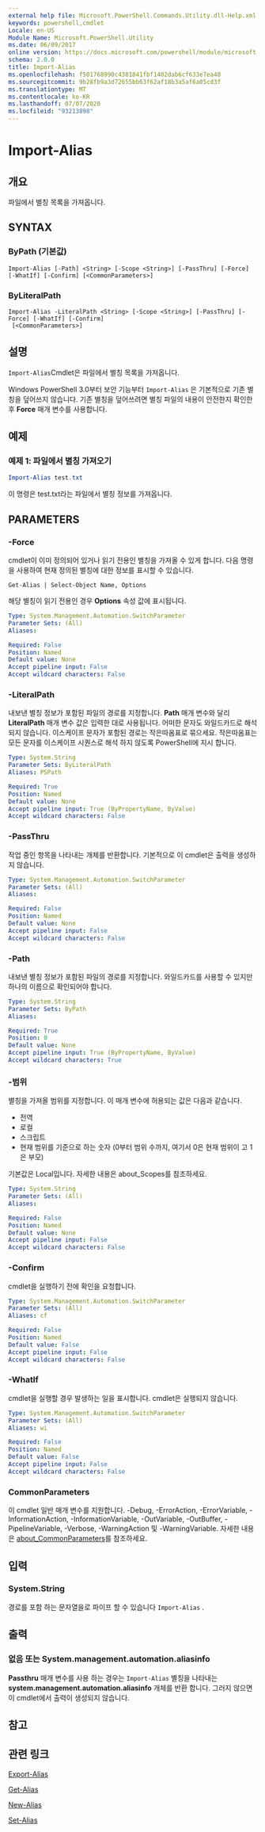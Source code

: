 ```yaml
---
external help file: Microsoft.PowerShell.Commands.Utility.dll-Help.xml
keywords: powershell,cmdlet
Locale: en-US
Module Name: Microsoft.PowerShell.Utility
ms.date: 06/09/2017
online version: https://docs.microsoft.com/powershell/module/microsoft.powershell.utility/import-alias?view=powershell-5.1&WT.mc_id=ps-gethelp
schema: 2.0.0
title: Import-Alias
ms.openlocfilehash: f501768990c4381841fbf1402dab6cf633e7ea40
ms.sourcegitcommit: 9b28fb9a3d72655bb63f62af18b3a5af6a05cd3f
ms.translationtype: MT
ms.contentlocale: ko-KR
ms.lasthandoff: 07/07/2020
ms.locfileid: "93213898"
---
```

# Import-Alias

## 개요
파일에서 별칭 목록을 가져옵니다.

## SYNTAX

### ByPath (기본값)

```
Import-Alias [-Path] <String> [-Scope <String>] [-PassThru] [-Force] [-WhatIf] [-Confirm] [<CommonParameters>]
```

### ByLiteralPath

```
Import-Alias -LiteralPath <String> [-Scope <String>] [-PassThru] [-Force] [-WhatIf] [-Confirm]
 [<CommonParameters>]
```

## 설명

`Import-Alias`Cmdlet은 파일에서 별칭 목록을 가져옵니다.

Windows PowerShell 3.0부터 보안 기능부터 `Import-Alias` 은 기본적으로 기존 별칭을 덮어쓰지 않습니다.
기존 별칭을 덮어쓰려면 별칭 파일의 내용이 안전한지 확인한 후 **Force** 매개 변수를 사용합니다.

## 예제

### 예제 1: 파일에서 별칭 가져오기

```powershell
Import-Alias test.txt
```

이 명령은 test.txt라는 파일에서 별칭 정보를 가져옵니다.

## PARAMETERS

### -Force

cmdlet이 이미 정의되어 있거나 읽기 전용인 별칭을 가져올 수 있게 합니다.
다음 명령을 사용하여 현재 정의된 별칭에 대한 정보를 표시할 수 있습니다.

`Get-Alias | Select-Object Name, Options`

해당 별칭이 읽기 전용인 경우 **Options** 속성 값에 표시됩니다.

```yaml
Type: System.Management.Automation.SwitchParameter
Parameter Sets: (All)
Aliases:

Required: False
Position: Named
Default value: None
Accept pipeline input: False
Accept wildcard characters: False
```

### -LiteralPath

내보낸 별칭 정보가 포함된 파일의 경로를 지정합니다.
**Path** 매개 변수와 달리 **LiteralPath** 매개 변수 값은 입력한 대로 사용됩니다.
어떠한 문자도 와일드카드로 해석되지 않습니다.
이스케이프 문자가 포함된 경로는 작은따옴표로 묶으세요.
작은따옴표는 모든 문자를 이스케이프 시퀀스로 해석 하지 않도록 PowerShell에 지시 합니다.

```yaml
Type: System.String
Parameter Sets: ByLiteralPath
Aliases: PSPath

Required: True
Position: Named
Default value: None
Accept pipeline input: True (ByPropertyName, ByValue)
Accept wildcard characters: False
```

### -PassThru

작업 중인 항목을 나타내는 개체를 반환합니다.
기본적으로 이 cmdlet은 출력을 생성하지 않습니다.

```yaml
Type: System.Management.Automation.SwitchParameter
Parameter Sets: (All)
Aliases:

Required: False
Position: Named
Default value: None
Accept pipeline input: False
Accept wildcard characters: False
```

### -Path

내보낸 별칭 정보가 포함된 파일의 경로를 지정합니다.
와일드카드를 사용할 수 있지만 하나의 이름으로 확인되어야 합니다.

```yaml
Type: System.String
Parameter Sets: ByPath
Aliases:

Required: True
Position: 0
Default value: None
Accept pipeline input: True (ByPropertyName, ByValue)
Accept wildcard characters: True
```

### -범위

별칭을 가져올 범위를 지정합니다.
이 매개 변수에 허용되는 값은 다음과 같습니다.

- 전역
- 로컬
- 스크립트
- 현재 범위를 기준으로 하는 숫자 (0부터 범위 수까지, 여기서 0은 현재 범위이 고 1은 부모)

기본값은 Local입니다.
자세한 내용은 about_Scopes를 참조하세요.

```yaml
Type: System.String
Parameter Sets: (All)
Aliases:

Required: False
Position: Named
Default value: None
Accept pipeline input: False
Accept wildcard characters: False
```

### -Confirm

cmdlet을 실행하기 전에 확인을 요청합니다.

```yaml
Type: System.Management.Automation.SwitchParameter
Parameter Sets: (All)
Aliases: cf

Required: False
Position: Named
Default value: False
Accept pipeline input: False
Accept wildcard characters: False
```

### -WhatIf

cmdlet을 실행할 경우 발생하는 일을 표시합니다.
cmdlet은 실행되지 않습니다.

```yaml
Type: System.Management.Automation.SwitchParameter
Parameter Sets: (All)
Aliases: wi

Required: False
Position: Named
Default value: False
Accept pipeline input: False
Accept wildcard characters: False
```

### CommonParameters

이 cmdlet 일반 매개 변수를 지원합니다. -Debug, -ErrorAction, -ErrorVariable, -InformationAction, -InformationVariable, -OutVariable, -OutBuffer, -PipelineVariable, -Verbose, -WarningAction 및 -WarningVariable. 자세한 내용은 [about_CommonParameters](https://go.microsoft.com/fwlink/?LinkID=113216)를 참조하세요.

## 입력

### System.String

경로를 포함 하는 문자열을로 파이프 할 수 있습니다 `Import-Alias` .

## 출력

### 없음 또는 System.management.automation.aliasinfo

**Passthru** 매개 변수를 사용 하는 경우는 `Import-Alias` 별칭을 나타내는 **system.management.automation.aliasinfo** 개체를 반환 합니다.
그러지 않으면 이 cmdlet에서 출력이 생성되지 않습니다.

## 참고

## 관련 링크

[Export-Alias](Export-Alias.md)

[Get-Alias](Get-Alias.md)

[New-Alias](New-Alias.md)

[Set-Alias](Set-Alias.md)
